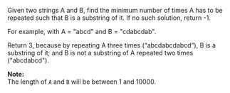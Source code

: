 <p>Given two strings A and B, find the minimum number of times A has to be repeated such that B is a substring of it. If no such solution, return -1.</p>

<p>For example, with A = &quot;abcd&quot; and B = &quot;cdabcdab&quot;.</p>

<p>Return 3, because by repeating A three times (&ldquo;abcdabcdabcd&rdquo;), B is a substring of it; and B is not a substring of A repeated two times (&quot;abcdabcd&quot;).</p>

<p><b>Note:</b><br />
The length of <code>A</code> and <code>B</code> will be between 1 and 10000.</p>
